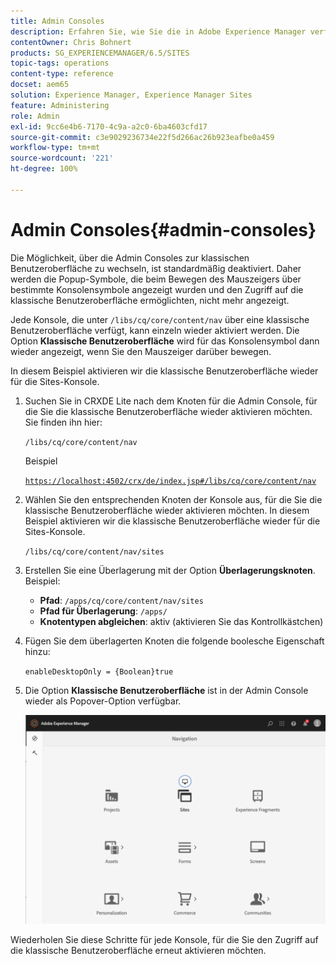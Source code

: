 ```yaml
---
title: Admin Consoles
description: Erfahren Sie, wie Sie die in Adobe Experience Manager verfügbaren Admin Consoles verwenden.
contentOwner: Chris Bohnert
products: SG_EXPERIENCEMANAGER/6.5/SITES
topic-tags: operations
content-type: reference
docset: aem65
solution: Experience Manager, Experience Manager Sites
feature: Administering
role: Admin
exl-id: 9cc6e4b6-7170-4c9a-a2c0-6ba4603cfd17
source-git-commit: c3e9029236734e22f5d266ac26b923eafbe0a459
workflow-type: tm+mt
source-wordcount: '221'
ht-degree: 100%

---
```


# Admin Consoles{#admin-consoles}

Die Möglichkeit, über die Admin Consoles zur klassischen Benutzeroberfläche zu wechseln, ist standardmäßig deaktiviert. Daher werden die Popup-Symbole, die beim Bewegen des Mauszeigers über bestimmte Konsolensymbole angezeigt wurden und den Zugriff auf die klassische Benutzeroberfläche ermöglichten, nicht mehr angezeigt.

Jede Konsole, die unter `/libs/cq/core/content/nav` über eine klassische Benutzeroberfläche verfügt, kann einzeln wieder aktiviert werden. Die Option **Klassische Benutzeroberfläche** wird für das Konsolensymbol dann wieder angezeigt, wenn Sie den Mauszeiger darüber bewegen.

In diesem Beispiel aktivieren wir die klassische Benutzeroberfläche wieder für die Sites-Konsole.

1. Suchen Sie in CRXDE Lite nach dem Knoten für die Admin Console, für die Sie die klassische Benutzeroberfläche wieder aktivieren möchten. Sie finden ihn hier:

   `/libs/cq/core/content/nav`

   Beispiel

   [`https://localhost:4502/crx/de/index.jsp#/libs/cq/core/content/nav`](https://localhost:4502/crx/de/index.jsp#/libs/cq/core/content/nav)

1. Wählen Sie den entsprechenden Knoten der Konsole aus, für die Sie die klassische Benutzeroberfläche wieder aktivieren möchten. In diesem Beispiel aktivieren wir die klassische Benutzeroberfläche wieder für die Sites-Konsole.

   `/libs/cq/core/content/nav/sites`

1. Erstellen Sie eine Überlagerung mit der Option **Überlagerungsknoten**. Beispiel:

   * **Pfad**: `/apps/cq/core/content/nav/sites`
   * **Pfad für Überlagerung**: `/apps/`
   * **Knotentypen abgleichen**: aktiv (aktivieren Sie das Kontrollkästchen)

1. Fügen Sie dem überlagerten Knoten die folgende boolesche Eigenschaft hinzu:

   `enableDesktopOnly = {Boolean}true`

1. Die Option **Klassische Benutzeroberfläche** ist in der Admin Console wieder als Popover-Option verfügbar.

   ![Popover-Option „klassische Benutzeroberfläche“](assets/syui-01-2019-02-27-15-16-55.png)

Wiederholen Sie diese Schritte für jede Konsole, für die Sie den Zugriff auf die klassische Benutzeroberfläche erneut aktivieren möchten.
